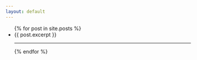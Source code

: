 ```yaml
---
layout: default
---
```


<ul>
  {% for post in site.posts %}
    <li>
	  {{ post.excerpt }}
    </li>
	<hr>
  {% endfor %}
</ul>
